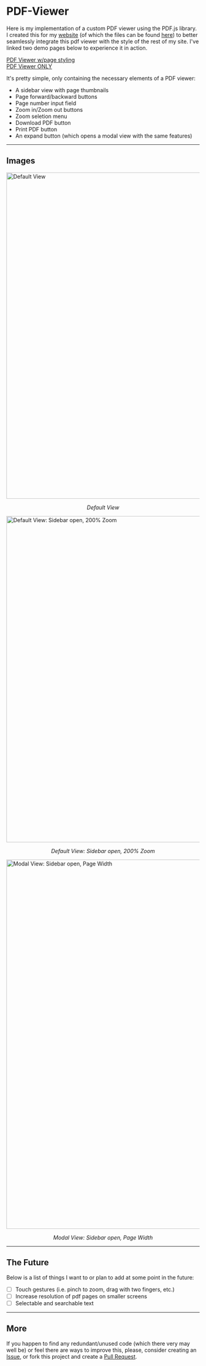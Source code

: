 
# PDF-Viewer

Here is my implementation of a custom PDF viewer using the PDF.js library. I created this for my [website](https://itsjonathanthompson.com) (of which the files can be found [here](https://github.com/jethomps0n/My-Portfolio-Website)) to better seamlessly integrate this pdf viewer with the style of the rest of my site. I've linked two demo pages below to experience it in action.

[PDF Viewer w/page styling](https://jethomps0n.github.io/PDF-Viewer/)
<br>
[PDF Viewer ONLY](https://jethomps0n.github.io/PDF-Viewer/_pdf-viewer-ONLY/)

It's pretty simple, only containing the necessary elements of a PDF viewer:
- A sidebar view with page thumbnails
- Page forward/backward buttons
- Page number input field
- Zoom in/Zoom out buttons
- Zoom seletion menu
- Download PDF button
- Print PDF button
- An expand button (which opens a modal view with the same features)

---
## Images
<img width="1420" height="850" alt="Default View" src="https://github.com/user-attachments/assets/e5080fa1-3d13-4f10-826b-6ca734e9e769" />
<p align="center"><em>Default View</em></p>

<img width="1419" height="850" alt="Default View: Sidebar open, 200% Zoom" src="https://github.com/user-attachments/assets/bfb377dc-4157-491c-83be-50c8fca0eb0d" />
<p align="center"><em>Default View: Sidebar open, 200% Zoom</em></p>

<img width="1720" height="962" alt="Modal View: Sidebar open, Page Width" src="https://github.com/user-attachments/assets/d5abb77b-0479-415b-9048-a26ee2105ba5" />
<p align="center"><em>Modal View: Sidebar open, Page Width</em></p>

---
## The Future
Below is a list of things I want to or plan to add at some point in the future:
- [ ] Touch gestures (i.e. pinch to zoom, drag with two fingers, etc.)
- [ ] Increase resolution of pdf pages on smaller screens
- [ ] Selectable and searchable text

---
## More
If you happen to find any redundant/unused code (which there very may well be) or feel there are ways to improve this, please, consider creating an [Issue](https://github.com/jethomps0n/PDF-Viewer/issues), or fork this project and create a [Pull Request](https://github.com/jethomps0n/PDF-Viewer/pulls).
